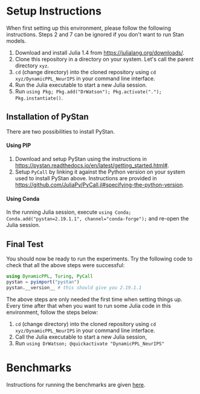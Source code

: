 # Setup Instructions

When first setting up this environment, please follow the following instructions. Steps 2 and 7 can be ignored if you don't want to run Stan models.

1. Download and install Julia 1.4 from https://julialang.org/downloads/.
2. Clone this repository in a directory on your system. Let's call the parent directory `xyz`.
3. `cd` (change directory) into the cloned repository using `cd xyz/DynamicPPL_NeurIPS` in your command line interface.
4. Run the Julia executable to start a new Julia session.
5. Run `using Pkg; Pkg.add("DrWatson"); Pkg.activate("."); Pkg.instantiate()`.

## Installation of PyStan
There are two possibilities to install PyStan.

#### Using PIP
1. Download and setup PyStan using the instructions in https://pystan.readthedocs.io/en/latest/getting_started.html#.
2. Setup `PyCall` by linking it against the Python version on your system used to install PyStan above. Instructions are provided in https://github.com/JuliaPy/PyCall.jl#specifying-the-python-version.

#### Using Conda
In the running Julia session, execute `using Conda; Conda.add("pystan=2.19.1.1", channel="conda-forge");` and re-open the Julia session.

## Final Test 
You should now be ready to run the experiments.
Try the following code to check that all the above steps were successful:
```julia
using DynamicPPL, Turing, PyCall
pystan = pyimport("pystan")
pystan.__version__ # this should give you 2.19.1.1
```

The above steps are only needed the first time when setting things up. Every time after that when you want to run some Julia code in this environment, follow the steps below:
1. `cd` (change directory) into the cloned repository using `cd xyz/DynamicPPL_NeurIPS` in your command line interface.
2. Call the Julia executable to start a new Julia session,
3. Run `using DrWatson; @quickactivate "DynamicPPL_NeurIPS"`

# Benchmarks

Instructions for running the benchmarks are given [here](benchmarks/README.md).
